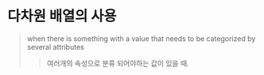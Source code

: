 # 다차원 배열의 사용

> when there is something with a value that needs to be categorized by several attributes
>
> > 여러개의 속성으로 분류 되어야하는 값이 있을 때.
